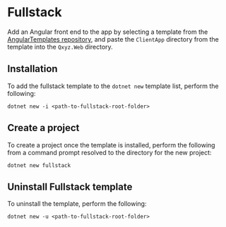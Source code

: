 # Fullstack

Add an Angular front end to the app by selecting a template from the [AngularTemplates repository](https://github.com/JaimeStill/AngularTemplates), and paste the `ClientApp` directory from the template into the `Qxyz.Web` directory.

## Installation

To add the fullstack template to the `dotnet new` template list, perform the following:

```
dotnet new -i <path-to-fullstack-root-folder>
```

## Create a project

To create a project once the template is installed, perform the following from a command prompt resolved to the directory for the new project:

```
dotnet new fullstack
```

## Uninstall Fullstack template

To uninstall the template, perform the following:

```
dotnet new -u <path-to-fullstack-root-folder>
```
